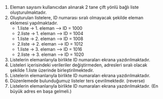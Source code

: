 1. Eleman sayısını kullanıcıdan alınarak 2 tane çift yönlü bağlı liste oluşturulmaktadır.
2. Oluşturulan listelere, ID numarası sıralı olmayacak şekilde eleman eklemesi yapılmaktadır.
	- 1.liste -> 1. eleman --> ID = 1000
	- 2.liste -> 1. eleman --> ID = 1004
	- 1.liste -> 2. eleman --> ID = 1008
	- 2.liste -> 2. eleman --> ID = 1012
	- 1.liste -> 3. eleman --> ID = 1016
	- 2.liste -> 3. eleman --> ID = 1020
3. Listelerin elemanlarıyla birlikte ID numaraları ekrana yazdırılmaktadır.
4. Listeleri içerisindeki verileriler değiştirmeden, adresleri sıralı olacak şekilde 1.liste üzerinde birleştirilmektedir.
5. Listelerin elemanlarıyla birlikte ID numaraları ekrana yazdırılmaktadır.
6. Düzenlemede bulunduğumuz listeler ters çevrilmektedir. (reverse)
7. Listelerin elemanlarıyla birlikte ID numaraları ekrana yazdırılmaktadır. (En büyük adres en başa gelmeli.)

